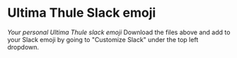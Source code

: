 # Ultima Thule Slack emoji
_Your personal Ultima Thule slack emoji_
Download the files above and add to your Slack emoji by going to "Customize Slack" under the top left dropdown.

